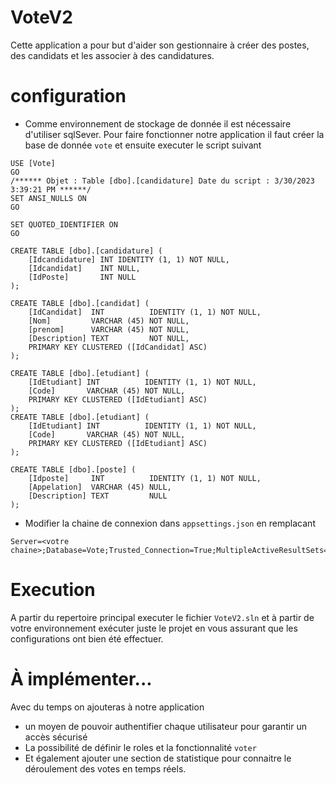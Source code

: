 # VoteV2
Cette application a pour but d'aider son gestionnaire à créer des postes, des candidats et les associer à des candidatures.
# configuration
+ Comme environnement de stockage de donnée il est nécessaire d'utiliser sqlSever.
Pour faire fonctionner notre application il faut créer la base de donnée `vote` et ensuite executer le script suivant
```
USE [Vote]
GO
/****** Objet : Table [dbo].[candidature] Date du script : 3/30/2023 3:39:21 PM ******/
SET ANSI_NULLS ON
GO

SET QUOTED_IDENTIFIER ON
GO

CREATE TABLE [dbo].[candidature] (
    [Idcandidature] INT IDENTITY (1, 1) NOT NULL,
    [Idcandidat]    INT NULL,
    [IdPoste]       INT NULL
);

CREATE TABLE [dbo].[candidat] (
    [IdCandidat]  INT          IDENTITY (1, 1) NOT NULL,
    [Nom]         VARCHAR (45) NOT NULL,
    [prenom]      VARCHAR (45) NOT NULL,
    [Description] TEXT         NOT NULL,
    PRIMARY KEY CLUSTERED ([IdCandidat] ASC)
);

CREATE TABLE [dbo].[etudiant] (
    [IdEtudiant] INT          IDENTITY (1, 1) NOT NULL,
    [Code]       VARCHAR (45) NOT NULL,
    PRIMARY KEY CLUSTERED ([IdEtudiant] ASC)
);
CREATE TABLE [dbo].[etudiant] (
    [IdEtudiant] INT          IDENTITY (1, 1) NOT NULL,
    [Code]       VARCHAR (45) NOT NULL,
    PRIMARY KEY CLUSTERED ([IdEtudiant] ASC)
);

CREATE TABLE [dbo].[poste] (
    [Idposte]     INT          IDENTITY (1, 1) NOT NULL,
    [Appelation]  VARCHAR (45) NULL,
    [Description] TEXT         NULL
);
```

+ Modifier la chaine de connexion dans `appsettings.json` en remplacant 
```
Server=<votre chaine>;Database=Vote;Trusted_Connection=True;MultipleActiveResultSets=true"
  ```
  
# Execution
A partir du repertoire principal executer le fichier `VoteV2.sln` et à partir de votre environnement exécuter juste le projet en vous assurant que les configurations
ont bien été effectuer.

# À implémenter...

Avec du temps on ajouteras à notre application 
+ un moyen de pouvoir authentifier chaque utilisateur pour garantir un accès sécurisé
+ La possibilité de définir le roles et la fonctionnalité `voter`
+ Et également ajouter une section de statistique pour connaitre le déroulement des votes en temps réels.










